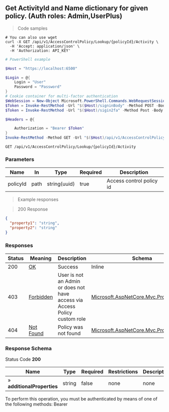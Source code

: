 
## Get ActivityId and Name dictionary for given policy. (Auth roles: Admin,UserPlus)

<a id="opIdGetActivityLookupForPolicyAsync"></a>

> Code samples

```shell
# You can also use wget
curl -X GET /api/v1/AccessControlPolicy/Lookup/{policyId}/Activity \
  -H 'Accept: application/json' \
  -H 'Authorization: API_KEY'

```

```powershell
# PowerShell example

$Host = "https://localhost:6500"

$Login = @{
    Login = "User"
    Password = "Password"
}
# Cookie container for multi-factor authentication
$WebSession = New-Object Microsoft.PowerShell.Commands.WebRequestSession
$Token = Invoke-RestMethod -Url "$($Host)/signinBody" -Method POST -Body (ConvertTo-Json $Login) -WebRequestSession $WebSession
$Token = Invoke-RestMethod -Url "$($Host)/sigin2fa" -Method Post -Body $MfaCode -Headers @{Authorization: "Bearer $Token"} -WebRequestSession $WebSession

$Headers = @{

    Authorization = "Bearer $Token"
}
Invoke-RestMethod -Method GET -Url "$($Host)/api/v1/AccessControlPolicy/Lookup/{policyId}/Activity -Headers $Headers
```

`GET /api/v1/AccessControlPolicy/Lookup/{policyId}/Activity`

<h3 id="get-activityid-and-name-dictionary-for-given-policy.-(auth-roles:-admin,userplus)-parameters">Parameters</h3>

|Name|In|Type|Required|Description|
|---|---|---|---|---|
|policyId|path|string(uuid)|true|Access control policy id|

> Example responses

> 200 Response

```json
{
  "property1": "string",
  "property2": "string"
}
```

<h3 id="get-activityid-and-name-dictionary-for-given-policy.-(auth-roles:-admin,userplus)-responses">Responses</h3>

|Status|Meaning|Description|Schema|
|---|---|---|---|
|200|[OK](https://tools.ietf.org/html/rfc7231#section-6.3.1)|Success|Inline|
|403|[Forbidden](https://tools.ietf.org/html/rfc7231#section-6.5.3)|User is not an Admin or does not have access via Access Policy custom role|[Microsoft.AspNetCore.Mvc.ProblemDetails](../Models/microsoft.aspnetcore.mvc.problemdetails.md)|
|404|[Not Found](https://tools.ietf.org/html/rfc7231#section-6.5.4)|Policy was not found|[Microsoft.AspNetCore.Mvc.ProblemDetails](../Models/microsoft.aspnetcore.mvc.problemdetails.md)|

<h3 id="get-activityid-and-name-dictionary-for-given-policy.-(auth-roles:-admin,userplus)-responseschema">Response Schema</h3>

Status Code **200**

|Name|Type|Required|Restrictions|Description|
|---|---|---|---|---|
|» **additionalProperties**|string|false|none|none|

<aside class="warning">
To perform this operation, you must be authenticated by means of one of the following methods:
Bearer
</aside>



